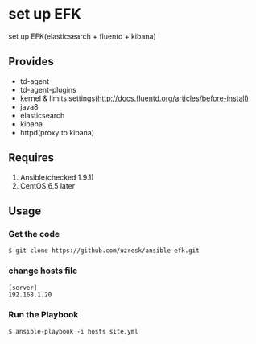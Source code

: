 # set up EFK

set up EFK(elasticsearch + fluentd + kibana)

## Provides

* td-agent
* td-agent-plugins
* kernel & limits settings(http://docs.fluentd.org/articles/before-install)
* java8
* elasticsearch
* kibana
* httpd(proxy to kibana)

## Requires

1. Ansible(checked 1.9.1)
2. CentOS 6.5 later

## Usage

### Get the code
`$ git clone https://github.com/uzresk/ansible-efk.git`

### change hosts file 

	[server]  
	192.168.1.20  

### Run the Playbook

`$ ansible-playbook -i hosts site.yml`


